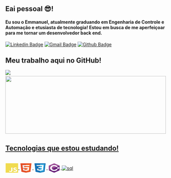 ## Eai pessoal 😎! 

#### Eu sou o Emmanuel, atualmente graduando em Engenharia de Controle e Automação e etusiasta de tecnologia! Estou em busca de me aperfeiçoar para me tornar um desenvolvedor back end.
[![Linkedin Badge](https://img.shields.io/badge/-LinkedIn-0072b1?style=for-the-badge&logo=Linkedin&logoColor=white)](https://www.linkedin.com/in/emmanuel-cosme-martins-bento-3963bb1b9/ 'Contato pelo LinkedIn')
[![Gmail Badge](https://img.shields.io/badge/-gmail-c14438?style=for-the-badge&logo=Gmail&logoColor=white)](mailto:emmanuelbento6@gmail.com 'Contato via Email')
[![Github Badge](https://img.shields.io/badge/GitHub-100000?style=for-the-badge&logo=github&logoColor=white)](https://github.com/EmmanuelMartins21)

## Meu trabalho aqui no GitHub!
 <div>
  <a href="https://github.com/EmmanuelMartins21">
  <img height="180em" src="https://github-readme-stats.vercel.app/api?username=EmmanuelMartins21&show_icons=true&theme=midnight-purple&include_all_commits=true&count_private=true"/>
  <img height="180em" width = "500em" src="https://github-readme-stats.vercel.app/api/top-langs/?username=EmmanuelMartins21&layout=compact&langs_count=7&theme=midnight-purple"/>
</div>
  
  ## Tecnologias que estou estudando!
  
<div style="display: inline_block"><br>
  <img align="center" alt="Js" height="30" width="40" src="https://raw.githubusercontent.com/devicons/devicon/master/icons/javascript/javascript-plain.svg">
  <img align="center" alt="HTML" height="30" width="40" src="https://raw.githubusercontent.com/devicons/devicon/master/icons/html5/html5-original.svg">
  <img align="center" alt="CSS" height="30" width="40" src="https://raw.githubusercontent.com/devicons/devicon/master/icons/css3/css3-original.svg">
  <img align="center" alt="Csharp" height="30" width="40" src="https://raw.githubusercontent.com/devicons/devicon/master/icons/csharp/csharp-original.svg">
  <img align="center" alt="sql" height="32" width="55" src="https://img2.gratispng.com/20180526/oqt/kisspng-microsoft-sql-server-mysql-database-logo-5b098c6ebad6d7.7316225815273524307653.jpg">
  
</div>
  
  ##

 
